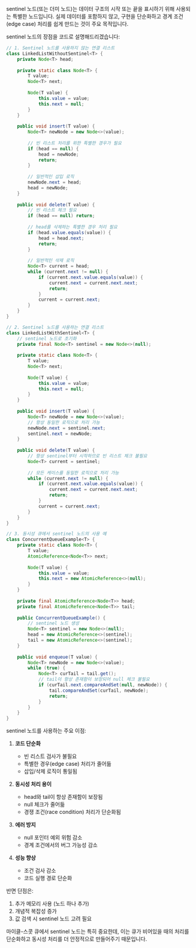 sentinel 노드(또는 더미 노드)는 데이터 구조의 시작 또는 끝을 표시하기 위해 사용되는 특별한 노드입니다. 실제 데이터를 포함하지 않고, 구현을 단순화하고 경계 조건(edge case) 처리를 쉽게 만드는 것이 주요 목적입니다.

sentinel 노드의 장점을 코드로 설명해드리겠습니다:

```java
// 1. Sentinel 노드를 사용하지 않는 연결 리스트
class LinkedListWithoutSentinel<T> {
    private Node<T> head;
    
    private static class Node<T> {
        T value;
        Node<T> next;
        
        Node(T value) {
            this.value = value;
            this.next = null;
        }
    }
    
    public void insert(T value) {
        Node<T> newNode = new Node<>(value);
        
        // 빈 리스트 처리를 위한 특별한 경우가 필요
        if (head == null) {
            head = newNode;
            return;
        }
        
        // 일반적인 삽입 로직
        newNode.next = head;
        head = newNode;
    }
    
    public void delete(T value) {
        // 빈 리스트 체크 필요
        if (head == null) return;
        
        // head를 삭제하는 특별한 경우 처리 필요
        if (head.value.equals(value)) {
            head = head.next;
            return;
        }
        
        // 일반적인 삭제 로직
        Node<T> current = head;
        while (current.next != null) {
            if (current.next.value.equals(value)) {
                current.next = current.next.next;
                return;
            }
            current = current.next;
        }
    }
}

// 2. Sentinel 노드를 사용하는 연결 리스트
class LinkedListWithSentinel<T> {
    // sentinel 노드로 초기화
    private final Node<T> sentinel = new Node<>(null);
    
    private static class Node<T> {
        T value;
        Node<T> next;
        
        Node(T value) {
            this.value = value;
            this.next = null;
        }
    }
    
    public void insert(T value) {
        Node<T> newNode = new Node<>(value);
        // 항상 동일한 로직으로 처리 가능
        newNode.next = sentinel.next;
        sentinel.next = newNode;
    }
    
    public void delete(T value) {
        // 항상 sentinel부터 시작하므로 빈 리스트 체크 불필요
        Node<T> current = sentinel;
        
        // 모든 케이스를 동일한 로직으로 처리 가능
        while (current.next != null) {
            if (current.next.value.equals(value)) {
                current.next = current.next.next;
                return;
            }
            current = current.next;
        }
    }
}

// 3. 동시성 큐에서 sentinel 노드의 사용 예
class ConcurrentQueueExample<T> {
    private static class Node<T> {
        T value;
        AtomicReference<Node<T>> next;
        
        Node(T value) {
            this.value = value;
            this.next = new AtomicReference<>(null);
        }
    }
    
    private final AtomicReference<Node<T>> head;
    private final AtomicReference<Node<T>> tail;
    
    public ConcurrentQueueExample() {
        // sentinel 노드 생성
        Node<T> sentinel = new Node<>(null);
        head = new AtomicReference<>(sentinel);
        tail = new AtomicReference<>(sentinel);
    }
    
    public void enqueue(T value) {
        Node<T> newNode = new Node<>(value);
        while (true) {
            Node<T> curTail = tail.get();
            // tail이 항상 존재함이 보장되어 null 체크 불필요
            if (curTail.next.compareAndSet(null, newNode)) {
                tail.compareAndSet(curTail, newNode);
                return;
            }
        }
    }
}

```

sentinel 노드를 사용하는 주요 이점:

1. **코드 단순화**
   - 빈 리스트 검사가 불필요
   - 특별한 경우(edge case) 처리가 줄어듦
   - 삽입/삭제 로직이 통일됨

2. **동시성 처리 용이**
   - head와 tail이 항상 존재함이 보장됨
   - null 체크가 줄어듦
   - 경쟁 조건(race condition) 처리가 단순화됨

3. **에러 방지**
   - null 포인터 예외 위험 감소
   - 경계 조건에서의 버그 가능성 감소

4. **성능 향상**
   - 조건 검사 감소
   - 코드 실행 경로 단순화

반면 단점은:

1. 추가 메모리 사용 (노드 하나 추가)
2. 개념적 복잡성 증가
3. 값 검색 시 sentinel 노드 고려 필요

마이클-스콧 큐에서 sentinel 노드는 특히 중요한데, 이는 큐가 비어있을 때의 처리를 단순화하고 동시성 처리를 더 안정적으로 만들어주기 때문입니다.